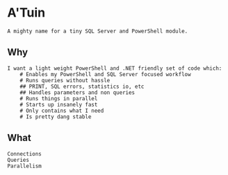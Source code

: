 # A'Tuin

    A mighty name for a tiny SQL Server and PowerShell module.

## Why

    I want a light weight PowerShell and .NET friendly set of code which:
        # Enables my PowerShell and SQL Server focused workflow
        # Runs queries without hassle
        ## PRINT, SQL errors, statistics io, etc
        ## Handles parameters and non queries
        # Runs things in parallel
        # Starts up insanely fast
        # Only contains what I need
        # Is pretty dang stable

## What

    Connections
    Queries
    Parallelism